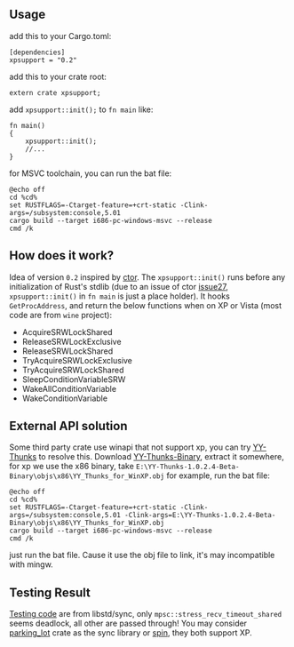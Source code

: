 ## Usage

add this to your Cargo.toml:
```
[dependencies]
xpsupport = "0.2"
```
add this to your crate root:
```
extern crate xpsupport;
```
add `xpsupport::init();` to `fn main` like:
```
fn main()
{
    xpsupport::init();
	//...
}	
```
for MSVC toolchain, you can run the bat file\:
```
@echo off
cd %cd%
set RUSTFLAGS=-Ctarget-feature=+crt-static -Clink-args=/subsystem:console,5.01
cargo build --target i686-pc-windows-msvc --release
cmd /k
```

## How does it work?

Idea of version `0.2` inspired by [ctor](https://github.com/mmastrac/rust-ctor). The `xpsupport::init()` runs before any initialization of Rust's stdlib (due to an issue of ctor [issue27](https://github.com/mmastrac/rust-ctor/issues/27), `xpsupport::init()` in `fn main` is just a place holder). It hooks `GetProcAddress`, and return the below functions when on XP or Vista (most code are from `wine` project):

* AcquireSRWLockShared
* ReleaseSRWLockExclusive
* ReleaseSRWLockShared
* TryAcquireSRWLockExclusive
* TryAcquireSRWLockShared
* SleepConditionVariableSRW
* WakeAllConditionVariable
* WakeConditionVariable

## External API solution
Some third party crate use winapi that not support xp, you can try [YY-Thunks](https://github.com/Chuyu-Team/YY-Thunks) to resolve this.
Download [YY-Thunks-Binary](https://github.com/Chuyu-Team/YY-Thunks/releases), extract it somewhere, for xp we use the x86 binary, take `E:\YY-Thunks-1.0.2.4-Beta-Binary\objs\x86\YY_Thunks_for_WinXP.obj` for example, run the bat file\:
```
@echo off
cd %cd%
set RUSTFLAGS=-Ctarget-feature=+crt-static -Clink-args=/subsystem:console,5.01 -Clink-args=E:\YY-Thunks-1.0.2.4-Beta-Binary\objs\x86\YY_Thunks_for_WinXP.obj
cargo build --target i686-pc-windows-msvc --release
cmd /k
```
just run the bat file. Cause it use the obj file to link, it's may incompatible with mingw.

## Testing Result
[Testing code](https://github.com/lynnux/xpsupport-sys/tree/master/test) are from libstd/sync, only `mpsc::stress_recv_timeout_shared` seems deadlock, all other are passed through!
You may consider [parking_lot](https://github.com/Amanieu/parking_lot) crate as the sync library or [spin](https://github.com/mvdnes/spin-rs), they both support XP.

